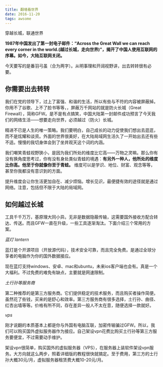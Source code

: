 ```yaml
---
title: 翻墙看世界
date: 2016-11-20
tags: awsome
---
```


穿越长城，联通世界

<!--more-->

**1987年中国发出了第一封电子邮件：“Across the Great Wall we can reach every corner in the world.(越过长城，走向世界)”，揭开了中国人使用互联网的序幕。如今，大陆互联网关闭。**

今天要写的是番羽弓虽（合为两字）。从明事理和开阔视野讲，出去转转很有必要。

## 你需要出去转转
我们在党的领导下，过上了富强、和谐的生活，所以有些与不符的内容被屏蔽掉。你用不了谷歌、上不了脸书等等，，屏蔽万千网站的就是防火长城（Great Firewall），简称GFW。是不是有点搞笑，中国大陆第一封邮件成功预言了今天我们的网络生活——想要走向世界，必须越过（防火）长城。

精进不已是人生的唯一策略。我们要明白，自己成长的动力促使我们想出去逛逛，而不是炫耀和谈资。外面的世界很美好，在大陆局域网生活久了一开始出去还有些不适。慢慢的我切身体会到了坐井观天这个词的内涵。

我们嘲笑青蛙视野狭小，是因为我们所处的维度比它高——万物之灵嘛。那么你有没有换角度思考过，你有没有身处类似青蛙的境遇：**有另外一种人，他所处的维度比你高。他至于你就像你至于青蛙。**  维度可以是学识、地位、财富、观念等等，甚至你我都没有意识到的方面。

提升维度会让你生活更加自在、减少烦恼。增长见识，最便捷有效的途径就是通过网络。注意，包括但不限于大陆的局域网。

## 如何越过长城
工具千千万万，基原理大同小异。无非是数据隐蔽传输，这需要国外接收方配合转达、传送。而且GFW一直在升级，一些工具逐渐淘汰。下面介绍三个常用的方案。

*蓝灯 lantern*

蓝灯是个开源项目（开放源代码），技术安全可靠，而且完全免费。是通过全球分享者的电脑作为你的国外数据接应。

现在蓝灯支持windows、安卓、mac和ubuntu，未来ios客户端也会有。真是一个大福利。不过免费的难免有缺点，主要就是网速限制。

*土行孙等服务商*

第二种推荐的是第三方服务商。它们提供稳定的技术服务，而且购买者操作简便。虽然花了些钱，买来的是舒心和效率。第三方服务商有很多选择，土行孙、曲径、红杏出墙等等。价格有所不同，存在差异一般人不太在意，随便选择一款就好。

*vps*

刚才说翻的本质基本上都是你与外国有电脑互联，加密传输骗过GFW。所以，我们可以购买国外虚拟服务器作为接应。自己架设vpn花费比购买土行孙等第三方服务要便宜，不过需要动手维护。

架设vpn很简单，购买国外的虚拟服务器（VPS），在服务器上装软件架设vpn服务。大方向就这么两步，照着详细版的教程很快就搞定。至于费用，第三方的土行孙大概30元/月，虚拟服务器租赁费大概10-20元/月。